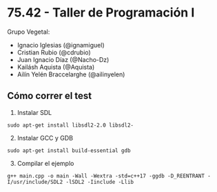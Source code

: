 # 75.42 - Taller de Programación I

Grupo Vegetal:
  * Ignacio Iglesias (@ignamiguel)
  * Cristian Rubio (@cdrubio)
  * Juan Ignacio Díaz (@Nacho-Dz)
  * Kailásh Aquista (@Aquista)
  * Ailín Yelén Braccelarghe (@ailinyelen)


## Cómo correr el test
1. Instalar SDL
```
sudo apt-get install libsdl2-2.0 libsdl2-
```

2. Instalar GCC y GDB
```
sudo apt-get install build-essential gdb
```

3. Compilar el ejemplo
```
g++ main.cpp -o main -Wall -Wextra -std=c++17 -ggdb -D_REENTRANT -I/usr/include/SDL2 -lSDL2 -Iinclude -Llib
```
